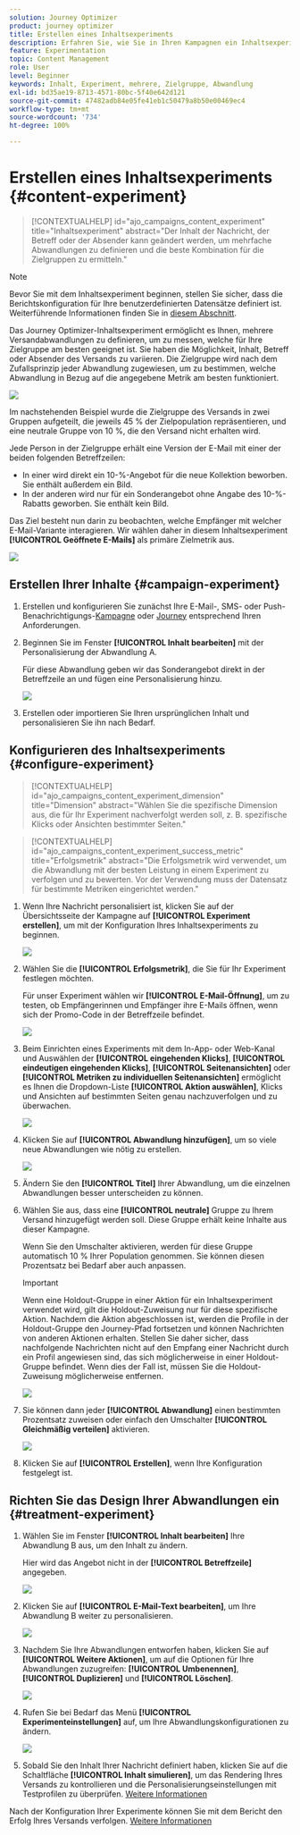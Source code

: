 ```yaml
---
solution: Journey Optimizer
product: journey optimizer
title: Erstellen eines Inhaltsexperiments
description: Erfahren Sie, wie Sie in Ihren Kampagnen ein Inhaltsexperiment erstellen
feature: Experimentation
topic: Content Management
role: User
level: Beginner
keywords: Inhalt, Experiment, mehrere, Zielgruppe, Abwandlung
exl-id: bd35ae19-8713-4571-80bc-5f40e642d121
source-git-commit: 47482adb84e05fe41eb1c50479a8b50e00469ec4
workflow-type: tm+mt
source-wordcount: '734'
ht-degree: 100%

---
```


# Erstellen eines Inhaltsexperiments {#content-experiment}

>[!CONTEXTUALHELP]
>id="ajo_campaigns_content_experiment"
>title="Inhaltsexperiment"
>abstract="Der Inhalt der Nachricht, der Betreff oder der Absender kann geändert werden, um mehrfache Abwandlungen zu definieren und die beste Kombination für die Zielgruppen zu ermitteln."

>[!NOTE]
>
>Bevor Sie mit dem Inhaltsexperiment beginnen, stellen Sie sicher, dass die Berichtskonfiguration für Ihre benutzerdefinierten Datensätze definiert ist. Weiterführende Informationen finden Sie in [diesem Abschnitt](../reports/reporting-configuration.md).

Das Journey Optimizer-Inhaltsexperiment ermöglicht es Ihnen, mehrere Versandabwandlungen zu definieren, um zu messen, welche für Ihre Zielgruppe am besten geeignet ist. Sie haben die Möglichkeit, Inhalt, Betreff oder Absender des Versands zu variieren. Die Zielgruppe wird nach dem Zufallsprinzip jeder Abwandlung zugewiesen, um zu bestimmen, welche Abwandlung in Bezug auf die angegebene Metrik am besten funktioniert.

![](../rn/assets/do-not-localize/experiment.gif)

Im nachstehenden Beispiel wurde die Zielgruppe des Versands in zwei Gruppen aufgeteilt, die jeweils 45 % der Zielpopulation repräsentieren, und eine neutrale Gruppe von 10 %, die den Versand nicht erhalten wird.

Jede Person in der Zielgruppe erhält eine Version der E-Mail mit einer der beiden folgenden Betreffzeilen:

* In einer wird direkt ein 10-%-Angebot für die neue Kollektion beworben. Sie enthält außerdem ein Bild.
* In der anderen wird nur für ein Sonderangebot ohne Angabe des 10-%-Rabatts geworben. Sie enthält kein Bild.

Das Ziel besteht nun darin zu beobachten, welche Empfänger mit welcher E-Mail-Variante interagieren. Wir wählen daher in diesem Inhaltsexperiment **[!UICONTROL Geöffnete E-Mails]** als primäre Zielmetrik aus.

![](assets/content_experiment.png)

## Erstellen Ihrer Inhalte {#campaign-experiment}

1. Erstellen und konfigurieren Sie zunächst Ihre E-Mail-, SMS- oder Push-Benachrichtigungs-[Kampagne](../campaigns/create-campaign.md) oder [Journey](../building-journeys/journeys-message.md) entsprechend Ihren Anforderungen.

1. Beginnen Sie im Fenster **[!UICONTROL Inhalt bearbeiten]** mit der Personalisierung der Abwandlung A.

   Für diese Abwandlung geben wir das Sonderangebot direkt in der Betreffzeile an und fügen eine Personalisierung hinzu.

   ![](assets/content_experiment_5.png)

1. Erstellen oder importieren Sie Ihren ursprünglichen Inhalt und personalisieren Sie ihn nach Bedarf.

## Konfigurieren des Inhaltsexperiments {#configure-experiment}

>[!CONTEXTUALHELP]
>id="ajo_campaigns_content_experiment_dimension"
>title="Dimension"
>abstract="Wählen Sie die spezifische Dimension aus, die für Ihr Experiment nachverfolgt werden soll, z. B. spezifische Klicks oder Ansichten bestimmter Seiten."

>[!CONTEXTUALHELP]
>id="ajo_campaigns_content_experiment_success_metric"
>title="Erfolgsmetrik"
>abstract="Die Erfolgsmetrik wird verwendet, um die Abwandlung mit der besten Leistung in einem Experiment zu verfolgen und zu bewerten. Vor der Verwendung muss der Datensatz für bestimmte Metriken eingerichtet werden."

1. Wenn Ihre Nachricht personalisiert ist, klicken Sie auf der Übersichtsseite der Kampagne auf **[!UICONTROL Experiment erstellen]**, um mit der Konfiguration Ihres Inhaltsexperiments zu beginnen.

   ![](assets/content_experiment_3.png)

1. Wählen Sie die **[!UICONTROL Erfolgsmetrik]**, die Sie für Ihr Experiment festlegen möchten.

   Für unser Experiment wählen wir **[!UICONTROL E-Mail-Öffnung]**, um zu testen, ob Empfängerinnen und Empfänger ihre E-Mails öffnen, wenn sich der Promo-Code in der Betreffzeile befindet.

   ![](assets/content_experiment_11.png)

1. Beim Einrichten eines Experiments mit dem In-App- oder Web-Kanal und Auswählen der **[!UICONTROL eingehenden Klicks]**, **[!UICONTROL eindeutigen eingehenden Klicks]**, **[!UICONTROL Seitenansichten]** oder **[!UICONTROL Metriken zu individuellen Seitenansichten]** ermöglicht es Ihnen die Dropdown-Liste **[!UICONTROL Aktion auswählen]**, Klicks und Ansichten auf bestimmten Seiten genau nachzuverfolgen und zu überwachen.

   ![](assets/content_experiment_20.png)

1. Klicken Sie auf **[!UICONTROL Abwandlung hinzufügen]**, um so viele neue Abwandlungen wie nötig zu erstellen.

   ![](assets/content_experiment_8.png)

1. Ändern Sie den **[!UICONTROL Titel]** Ihrer Abwandlung, um die einzelnen Abwandlungen besser unterscheiden zu können.

1. Wählen Sie aus, dass eine **[!UICONTROL neutrale]** Gruppe zu Ihrem Versand hinzugefügt werden soll. Diese Gruppe erhält keine Inhalte aus dieser Kampagne.

   Wenn Sie den Umschalter aktivieren, werden für diese Gruppe automatisch 10 % Ihrer Population genommen. Sie können diesen Prozentsatz bei Bedarf aber auch anpassen.

   >[!IMPORTANT]
   >
   >Wenn eine Holdout-Gruppe in einer Aktion für ein Inhaltsexperiment verwendet wird, gilt die Holdout-Zuweisung nur für diese spezifische Aktion. Nachdem die Aktion abgeschlossen ist, werden die Profile in der Holdout-Gruppe den Journey-Pfad fortsetzen und können Nachrichten von anderen Aktionen erhalten. Stellen Sie daher sicher, dass nachfolgende Nachrichten nicht auf den Empfang einer Nachricht durch ein Profil angewiesen sind, das sich möglicherweise in einer Holdout-Gruppe befindet. Wenn dies der Fall ist, müssen Sie die Holdout-Zuweisung möglicherweise entfernen.

   ![](assets/content_experiment_12.png)

1. Sie können dann jeder **[!UICONTROL Abwandlung]** einen bestimmten Prozentsatz zuweisen oder einfach den Umschalter **[!UICONTROL Gleichmäßig verteilen]** aktivieren.

   ![](assets/content_experiment_13.png)

1. Klicken Sie auf **[!UICONTROL Erstellen]**, wenn Ihre Konfiguration festgelegt ist.

## Richten Sie das Design Ihrer Abwandlungen ein {#treatment-experiment}

1. Wählen Sie im Fenster **[!UICONTROL Inhalt bearbeiten]** Ihre Abwandlung B aus, um den Inhalt zu ändern.

   Hier wird das Angebot nicht in der **[!UICONTROL Betreffzeile]** angegeben.

   ![](assets/content_experiment_18.png)

1. Klicken Sie auf **[!UICONTROL E-Mail-Text bearbeiten]**, um Ihre Abwandlung B weiter zu personalisieren.

   ![](assets/content_experiment_9.png)

1. Nachdem Sie Ihre Abwandlungen entworfen haben, klicken Sie auf **[!UICONTROL Weitere Aktionen]**, um auf die Optionen für Ihre Abwandlungen zuzugreifen: **[!UICONTROL Umbenennen]**, **[!UICONTROL Duplizieren]** und **[!UICONTROL Löschen]**.

   ![](assets/content_experiment_7.png)

1. Rufen Sie bei Bedarf das Menü **[!UICONTROL Experimenteinstellungen]** auf, um Ihre Abwandlungskonfigurationen zu ändern.

   ![](assets/content_experiment_19.png)

1. Sobald Sie den Inhalt Ihrer Nachricht definiert haben, klicken Sie auf die Schaltfläche **[!UICONTROL Inhalt simulieren]**, um das Rendering Ihres Versands zu kontrollieren und die Personalisierungseinstellungen mit Testprofilen zu überprüfen. [Weitere Informationen](../content-management/preview-test.md)

Nach der Konfiguration Ihrer Experimente können Sie mit dem Bericht den Erfolg Ihres Versands verfolgen. [Weitere Informationen](../reports/campaign-global-report-cja-experimentation.md)
